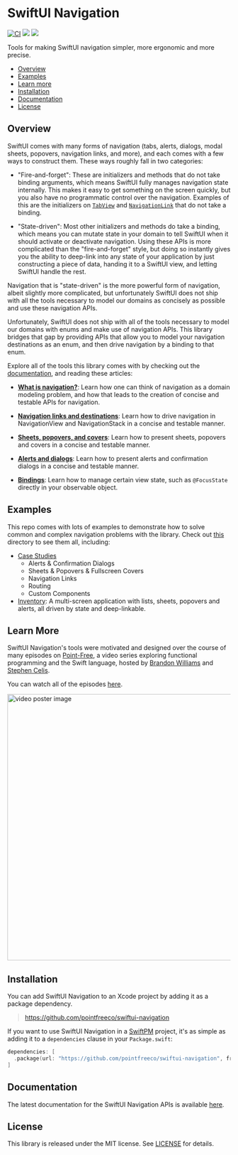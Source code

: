 # SwiftUI Navigation

[![CI](https://github.com/pointfreeco/swiftui-navigation/actions/workflows/ci.yml/badge.svg)](https://github.com/pointfreeco/swiftui-navigation/actions/workflows/ci.yml)
[![](https://img.shields.io/endpoint?url=https%3A%2F%2Fswiftpackageindex.com%2Fapi%2Fpackages%2Fpointfreeco%2Fswiftui-navigation%2Fbadge%3Ftype%3Dswift-versions)](https://swiftpackageindex.com/pointfreeco/swiftui-navigation)
[![](https://img.shields.io/endpoint?url=https%3A%2F%2Fswiftpackageindex.com%2Fapi%2Fpackages%2Fpointfreeco%2Fswiftui-navigation%2Fbadge%3Ftype%3Dplatforms)](https://swiftpackageindex.com/pointfreeco/swiftui-navigation)

Tools for making SwiftUI navigation simpler, more ergonomic and more precise.

  * [Overview](#overview)
  * [Examples](#examples)
  * [Learn more](#learn-more)
  * [Installation](#installation)
  * [Documentation](#documentation)
  * [License](#license)

## Overview

SwiftUI comes with many forms of navigation (tabs, alerts, dialogs, modal sheets, popovers, 
navigation links, and more), and each comes with a few ways to construct them. These ways roughly 
fall in two categories:

  * "Fire-and-forget": These are initializers and methods that do not take binding arguments, which 
  means SwiftUI fully manages navigation state internally. This makes it easy to get something on 
  the screen quickly, but you also have no programmatic control over the navigation. Examples of 
  this are the initializers on [`TabView`][TabView.init] and [`NavigationLink`][NavigationLink.init] 
  that do not take a binding.

  * "State-driven": Most other initializers and methods do take a binding, which means you can 
  mutate state in your domain to tell SwiftUI when it should activate or deactivate navigation. 
  Using these APIs is more complicated than the "fire-and-forget" style, but doing so instantly
  gives you the ability to deep-link into any state of your application by just constructing a 
  piece of data, handing it to a SwiftUI view, and letting SwiftUI handle the rest.

Navigation that is "state-driven" is the more powerful form of navigation, albeit slightly more 
complicated, but unfortunately SwiftUI does not ship with all the tools necessary to model our 
domains as concisely as possible and use these navigation APIs.

Unfortunately, SwiftUI does not ship with all of the tools necessary to model our domains with 
enums and make use of navigation APIs. This library bridges that gap by providing APIs that allow
you to model your navigation destinations as an enum, and then drive navigation by a binding
to that enum.

Explore all of the tools this library comes with by checking out the [documentation][docs], and
reading these articles:

* **[What is navigation?][what-is-article]**:
  Learn how one can think of navigation as a domain modeling problem, and how that leads to the
  creation of concise and testable APIs for navigation.

* **[Navigation links and destinations][nav-links-dests-article]**:
  Learn how to drive navigation in NavigationView and NavigationStack in a concise and testable 
  manner.

* **[Sheets, popovers, and covers][sheets-popovers-covers-article]**:
  Learn how to present sheets, popovers and covers in a concise and testable manner.

* **[Alerts and dialogs][alerts-dialogs-article]**:
  Learn how to present alerts and confirmation dialogs in a concise and testable manner.
  
* **[Bindings][bindings]**:
  Learn how to manage certain view state, such as `@FocusState` directly in your observable object.
  
## Examples

This repo comes with lots of examples to demonstrate how to solve common and complex navigation 
problems with the library. Check out [this](./Examples) directory to see them all, including:

* [Case Studies](./Examples/CaseStudies)
  * Alerts & Confirmation Dialogs
  * Sheets & Popovers & Fullscreen Covers
  * Navigation Links
  * Routing
  * Custom Components
* [Inventory](./Examples/Inventory): A multi-screen application with lists, sheets, popovers and 
alerts, all driven by state and deep-linkable.

## Learn More

SwiftUI Navigation's tools were motivated and designed over the course of many episodes on [Point-Free](https://www.pointfree.co), a video series exploring functional programming and the 
Swift language, hosted by [Brandon Williams](https://twitter.com/mbrandonw) and [Stephen Celis](https://twitter.com/stephencelis).

You can watch all of the episodes [here](https://www.pointfree.co/collections/swiftui/navigation).

<a href="https://www.pointfree.co/collections/swiftui/navigation">
  <img alt="video poster image" src="https://d3rccdn33rt8ze.cloudfront.net/episodes/0166.jpeg" width="600">
</a>

## Installation

You can add SwiftUI Navigation to an Xcode project by adding it as a package dependency.

> https://github.com/pointfreeco/swiftui-navigation

If you want to use SwiftUI Navigation in a [SwiftPM](https://swift.org/package-manager/) project, 
it's as simple as adding it to a `dependencies` clause in your `Package.swift`:

``` swift
dependencies: [
  .package(url: "https://github.com/pointfreeco/swiftui-navigation", from: "0.3.0")
]
```

## Documentation

The latest documentation for the SwiftUI Navigation APIs is available [here](http://pointfreeco.github.io/swiftui-navigation/main/documentation/swiftuinavigation/).

## License

This library is released under the MIT license. See [LICENSE](LICENSE) for details.

[NavigationLink.init]: https://developer.apple.com/documentation/swiftui/navigationlink/init(destination:label:)-27n7s
[TabView.init]: https://developer.apple.com/documentation/swiftui/tabview/init(content:)
[case-paths-gh]: https://github.com/pointfreeco/swift-case-paths
[what-is-article]: https://pointfreeco.github.io/swiftui-navigation/main/documentation/swiftuinavigation/whatisnavigation
[nav-links-dests-article]: https://pointfreeco.github.io/swiftui-navigation/main/documentation/swiftuinavigation/navigation
[sheets-popovers-covers-article]: https://pointfreeco.github.io/swiftui-navigation/main/documentation/swiftuinavigation/sheetspopoverscovers
[alerts-dialogs-article]: https://pointfreeco.github.io/swiftui-navigation/main/documentation/swiftuinavigation/alertsdialogs
[bindings]: https://pointfreeco.github.io/swiftui-navigation/main/documentation/swiftuinavigation/bindings
[docs]: https://pointfreeco.github.io/swiftui-navigation/main/documentation/swiftuinavigation/
